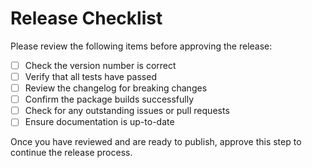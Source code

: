 # Release Checklist

Please review the following items before approving the release:

- [ ] Check the version number is correct
- [ ] Verify that all tests have passed
- [ ] Review the changelog for breaking changes
- [ ] Confirm the package builds successfully
- [ ] Check for any outstanding issues or pull requests
- [ ] Ensure documentation is up-to-date

Once you have reviewed and are ready to publish, approve this step to continue the release process.